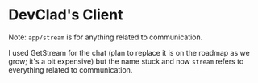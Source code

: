# DevClad's Client

Note: `app/stream` is for anything related to communication.

I used GetStream for the chat (plan to replace it is on the roadmap as we grow; it's a bit expensive) but the name stuck and now `stream` refers to everything related to communication.
